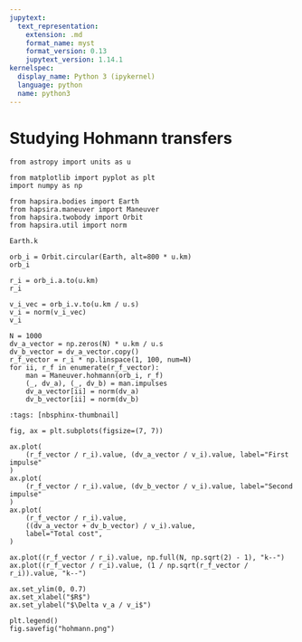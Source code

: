 ```yaml
---
jupytext:
  text_representation:
    extension: .md
    format_name: myst
    format_version: 0.13
    jupytext_version: 1.14.1
kernelspec:
  display_name: Python 3 (ipykernel)
  language: python
  name: python3
---
```


# Studying Hohmann transfers

```{code-cell} ipython3
from astropy import units as u

from matplotlib import pyplot as plt
import numpy as np

from hapsira.bodies import Earth
from hapsira.maneuver import Maneuver
from hapsira.twobody import Orbit
from hapsira.util import norm
```

```{code-cell} ipython3
Earth.k
```

```{code-cell} ipython3
orb_i = Orbit.circular(Earth, alt=800 * u.km)
orb_i
```

```{code-cell} ipython3
r_i = orb_i.a.to(u.km)
r_i
```

```{code-cell} ipython3
v_i_vec = orb_i.v.to(u.km / u.s)
v_i = norm(v_i_vec)
v_i
```

```{code-cell} ipython3
N = 1000
dv_a_vector = np.zeros(N) * u.km / u.s
dv_b_vector = dv_a_vector.copy()
r_f_vector = r_i * np.linspace(1, 100, num=N)
for ii, r_f in enumerate(r_f_vector):
    man = Maneuver.hohmann(orb_i, r_f)
    (_, dv_a), (_, dv_b) = man.impulses
    dv_a_vector[ii] = norm(dv_a)
    dv_b_vector[ii] = norm(dv_b)
```

```{code-cell} ipython3
:tags: [nbsphinx-thumbnail]

fig, ax = plt.subplots(figsize=(7, 7))

ax.plot(
    (r_f_vector / r_i).value, (dv_a_vector / v_i).value, label="First impulse"
)
ax.plot(
    (r_f_vector / r_i).value, (dv_b_vector / v_i).value, label="Second impulse"
)
ax.plot(
    (r_f_vector / r_i).value,
    ((dv_a_vector + dv_b_vector) / v_i).value,
    label="Total cost",
)

ax.plot((r_f_vector / r_i).value, np.full(N, np.sqrt(2) - 1), "k--")
ax.plot((r_f_vector / r_i).value, (1 / np.sqrt(r_f_vector / r_i)).value, "k--")

ax.set_ylim(0, 0.7)
ax.set_xlabel("$R$")
ax.set_ylabel("$\Delta v_a / v_i$")

plt.legend()
fig.savefig("hohmann.png")
```

